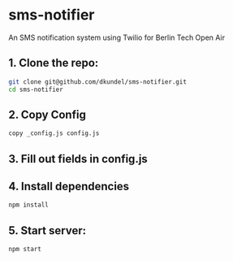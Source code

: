 # sms-notifier
An SMS notification system using Twilio for Berlin Tech Open Air

## 1. Clone the repo:
```sh
git clone git@github.com/dkundel/sms-notifier.git
cd sms-notifier
```

## 2. Copy Config
```sh
copy _config.js config.js
```

## 3. Fill out fields in config.js

## 4. Install dependencies
```sh
npm install
```

## 5. Start server:
```sh
npm start
```
